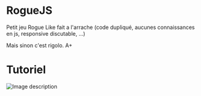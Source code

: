 # RogueJS

Petit jeu Rogue Like fait a l'arrache (code dupliqué, aucunes connaissances en js, responsive discutable, ...)

Mais sinon c'est rigolo. A+

# Tutoriel
![Image description](https://github.com/maxlamenace417/RogueJS/tree/master/ressources/images/readme)
